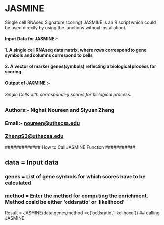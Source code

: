 # JASMINE
Single cell RNAseq Signature scoring(
JASMINE is an R script which could be used directly by using the functions without installation)
####   Input Data for JASMINE:- 
####                 1. A single cell RNAseq data matrix, where rows correspond to gene symbols and columns correspond to cells
####                 2. A vector of marker genes(symbols) reflecting a biological process for scoring

####   Output of JASMINE :-
######                Single Cells with corresponding scores for biological process.


###     Authors:-  Nighat Noureen and Siyuan Zheng
###     Email:-   noureen@uthscsa.edu
###               ZhengS3@uthscsa.edu



############# How to Call JASMINE Function ###########

## data = Input data
### genes = List of gene symbols for which scores have to be calculated
### method = Enter the method for computing the enrichment. Method could be either 'oddsratio' or 'likelihood'

Result  =  JASMINE(data,genes,method =c('oddsratio','likelihood')) ## calling JASMINE 
